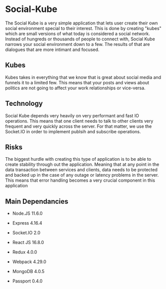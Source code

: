 # Social-Kube

The Social Kube is a very simple application that lets user create their own social environment special to their interest. This is done by creating "kubes" which are small versions of what today is considered a social network. Instead of hungreds or thousands of people to connect with, Social Kube narrows your social environment down to a few. The results of that are dialogues that are more intimant and focused. 

## Kubes

Kubes takes in everything that we know that is great about social media and funnels it to a limited few. This means that your posts and views about politics are not going to affect your work relationships or vice-versa. 

## Technology

Social Kube depends very heavily on very performant and fast IO operations. This means that one client needs to talk to other clients very frequent and very quickly across the server. For that matter, we use the Socket.IO in order to implement publsih and subscribe operations. 

## Risks 

The biggest hurdle with creating this type of application is to be able to create stability through out the application. Meaning that at any point in the data transaction between services and clients, data needs to be protected and backed up in the case of any outage or latency problems in the server. This means that error handling becomes a very crucial component in this application

## Main Dependancies

- Node.JS 11.6.0

- Express 4.16.4

- Socket.IO 2.0 

- React JS 16.8.0

- Redux 4.0.0

- Webpack 4.29.0

- MongoDB 4.0.5

- Passport 0.4.0
